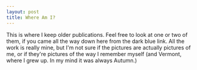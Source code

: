 ```yaml
---
layout: post
title: Where Am I?
---
```


This is where I keep older publications. Feel free to look at one or two of them, if you came all the way down here from the dark blue link.
All the work is really mine, but I'm not sure if the pictures are actually pictures of me, or if they're pictures of the way I remember myself (and Vermont, where I grew up. In my mind it was always Autumn.) 
